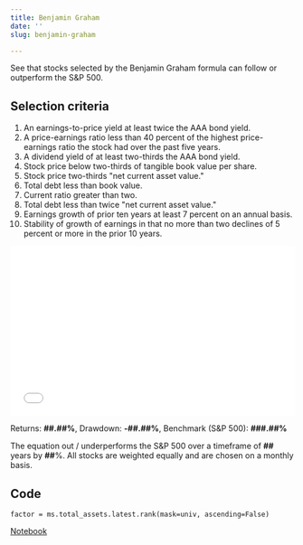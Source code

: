 ```yaml
---
title: Benjamin Graham
date: ''
slug: benjamin-graham

---
```

See that stocks selected by the Benjamin Graham formula can follow or outperform the S&P 500.

<h2>Selection criteria</h2>

 1. An earnings-to-price yield at least twice the AAA bond yield.
 2. A price-earnings ratio less than 40 percent of the highest price-earnings ratio the stock had over the past five years.
 3. A dividend yield of at least two-thirds the AAA bond yield.
 4. Stock price below two-thirds of tangible book value per share.
 5. Stock price two-thirds "net current asset value."
 6. Total debt less than book value.
 7. Current ratio greater than two.
 8. Total debt less than twice "net current asset value."
 9. Earnings growth of prior ten years at least 7 percent on an annual basis.
10. Stability of growth of earnings in that no more than two declines of 5 percent or more in the prior 10 years.

<iframe width="100%" height="300px" frameborder="0" scrolling="no" src="//plotly.com/\~ayako0/11.embed?link=false&modebar=false&logo=false"></iframe>

Returns: **##.##%**, Drawdown: **-##.##%**, Benchmark (S&P 500): **###.##%**

The equation out / underperforms the S&P 500 over a timeframe of **##** years by **##**%. All stocks are weighted equally and are chosen on a monthly basis.

<h2>Code</h2>

    factor = ms.total_assets.latest.rank(mask=univ, ascending=False)

<a href="https://google.com">Notebook</a>